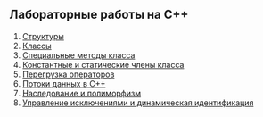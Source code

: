 ## Лабораторные работы на C++

<ol>
    <li><a href="https://github.com/allicen/Labs_C_plus_plus/tree/main/lab1">Структуры</a></li>
    <li><a href="https://github.com/allicen/Labs_C_plus_plus/tree/main/lab2">Классы</a></li>
    <li><a href="https://github.com/allicen/Labs_C_plus_plus/tree/main/lab3">Специальные методы класса</a></li>
    <li><a href="https://github.com/allicen/Labs_C_plus_plus/tree/main/lab4">Константные и статические члены класса</a></li>
    <li><a href="https://github.com/allicen/Labs_C_plus_plus/tree/main/lab5">Перегрузка операторов</a></li>
    <li><a href="https://github.com/allicen/Labs_C_plus_plus/tree/main/lab6">Потоки данных в С++</a></li>
    <li><a href="https://github.com/allicen/Labs_C_plus_plus/tree/main/lab7">Наследование и полиморфизм</a></li>
    <li><a href="https://github.com/allicen/Labs_C_plus_plus/tree/main/lab9">Управление исключениями и динамическая идентификация</a></li>
</ol>
